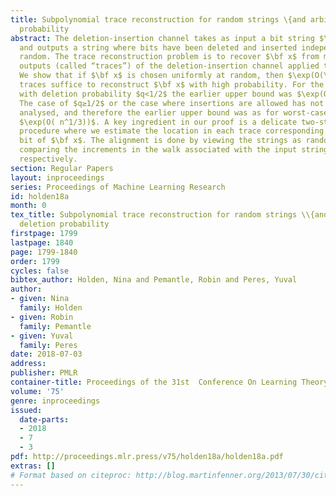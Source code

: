 ```yaml
---
title: Subpolynomial trace reconstruction for random strings \{and arbitrary deletion
  probability
abstract: The deletion-insertion channel takes as input a bit string $\bf x∈{0,1}^n$,
  and outputs a string where bits have been deleted and inserted independently at
  random. The trace reconstruction problem is to recover $\bf x$ from many independent
  outputs (called “traces”) of the deletion-insertion channel applied to $\bf x$.
  We show that if $\bf x$ is chosen uniformly at random, then $\exp(O(\log^1/3 n))$
  traces suffice to reconstruct $\bf x$ with high probability. For the deletion channel
  with deletion probability $q<1/2$ the earlier upper bound was $\exp(O(\log^1/2 n))$.
  The case of $q≥1/2$ or the case where insertions are allowed has not been previously
  analysed, and therefore the earlier upper bound was as for worst-case strings, i.e.,
  $\exp(O( n^1/3))$. A key ingredient in our proof is a delicate two-step alignment
  procedure where we estimate the location in each trace corresponding to a given
  bit of $\bf x$. The alignment is done by viewing the strings as random walks, and
  comparing the increments in the walk associated with the input string and the trace,
  respectively.
section: Regular Papers
layout: inproceedings
series: Proceedings of Machine Learning Research
id: holden18a
month: 0
tex_title: Subpolynomial trace reconstruction for random strings \\{and} arbitrary
  deletion probability
firstpage: 1799
lastpage: 1840
page: 1799-1840
order: 1799
cycles: false
bibtex_author: Holden, Nina and Pemantle, Robin and Peres, Yuval
author:
- given: Nina
  family: Holden
- given: Robin
  family: Pemantle
- given: Yuval
  family: Peres
date: 2018-07-03
address: 
publisher: PMLR
container-title: Proceedings of the 31st  Conference On Learning Theory
volume: '75'
genre: inproceedings
issued:
  date-parts:
  - 2018
  - 7
  - 3
pdf: http://proceedings.mlr.press/v75/holden18a/holden18a.pdf
extras: []
# Format based on citeproc: http://blog.martinfenner.org/2013/07/30/citeproc-yaml-for-bibliographies/
---
```

